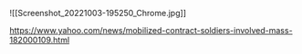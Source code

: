 ![[Screenshot_20221003-195250_Chrome.jpg]]

https://www.yahoo.com/news/mobilized-contract-soldiers-involved-mass-182000109.html

